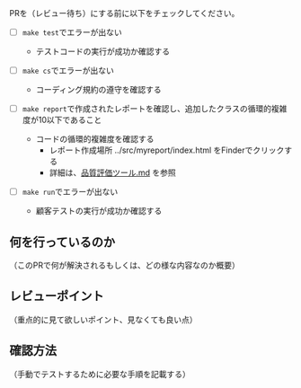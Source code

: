 PRを（レビュー待ち）にする前に以下をチェックしてください。

* [ ] `make test`でエラーが出ない
    * テストコードの実行が成功か確認する

* [ ] `make cs`でエラーが出ない
    * コーディング規約の遵守を確認する

* [ ] `make report`で作成されたレポートを確認し、追加したクラスの循環的複雑度が10以下であること
    *  コードの循環的複雑度を確認する
        * レポート作成場所 ../src/myreport/index.html をFinderでクリックする
        * 詳細は、[品質評価ツール.md](../docs/6.品質評価ツール.md)
を参照

* [ ] `make run`でエラーが出ない
    * 顧客テストの実行が成功か確認する

## 何を行っているのか

（このPRで何が解決されるもしくは、どの様な内容なのか概要）

## レビューポイント

（重点的に見て欲しいポイント、見なくても良い点）

## 確認方法

（手動でテストするために必要な手順を記載する）
